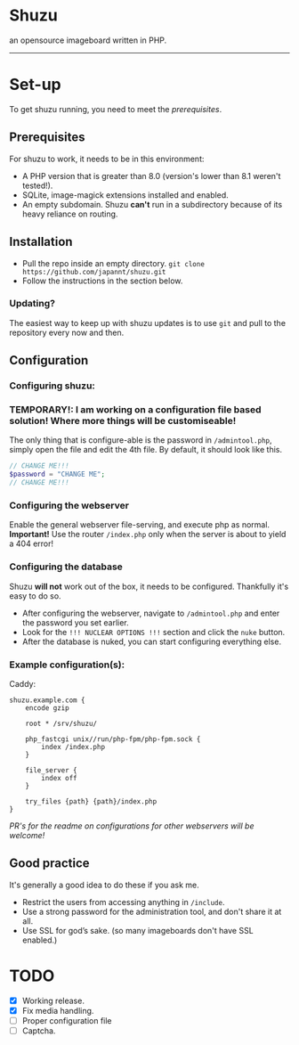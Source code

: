 # Shuzu
an opensource imageboard written in PHP.
___
# Set-up
To get shuzu running, you need to meet the *prerequisites*.

## Prerequisites
For shuzu to work, it needs to be in this environment:
- A PHP version that is greater than 8.0 (version's lower than 8.1 weren't tested!).
- SQLite, image-magick extensions installed and enabled.
- An empty subdomain. Shuzu **can't** run in a subdirectory because of its heavy reliance on routing.

## Installation
 - Pull the repo inside an empty directory. `git clone https://github.com/japannt/shuzu.git`
 - Follow the instructions in the section below.

### Updating?
The easiest way to keep up with shuzu updates is to use `git` and pull to the repository every now and then.

## Configuration
### Configuring shuzu:
### TEMPORARY!: I am working on a configuration file based solution! Where more things will be customiseable!
The only thing that is configure-able is the password in `/admintool.php`, simply open the file and edit the 4th file. By default, it should look like this.
```php
// CHANGE ME!!!
$password = "CHANGE ME";
// CHANGE ME!!!
```
### Configuring the webserver 
Enable the general webserver file-serving, and execute php as normal.  
**Important!** Use the router `/index.php` only when the server is about to yield a 404 error!  

### Configuring the database
Shuzu **will not** work out of the box, it needs to be configured. Thankfully it's easy to do so.
 - After configuring the webserver, navigate to `/admintool.php` and enter the password you set earlier.
 - Look for the `!!! NUCLEAR OPTIONS !!!` section and click the `nuke` button.
 - After the database is nuked, you can start configuring everything else.

### Example configuration(s):

Caddy:
```caddyfile
shuzu.example.com {
	encode gzip

	root * /srv/shuzu/

	php_fastcgi unix//run/php-fpm/php-fpm.sock {
		index /index.php
	}

	file_server {
		index off
	}

	try_files {path} {path}/index.php
}
```

*PR's for the readme on configurations for other webservers will be welcome!*

## Good practice
It's generally a good idea to do these if you ask me.
 - Restrict the users from accessing anything in `/include`.
 - Use a strong password for the administration tool, and don't share it at all.
 - Use SSL for god’s sake. (so many imageboards don't have SSL enabled.)

# TODO
 - [x] Working release.
 - [x] Fix media handling.
 - [ ] Proper configuration file
 - [ ] Captcha.
